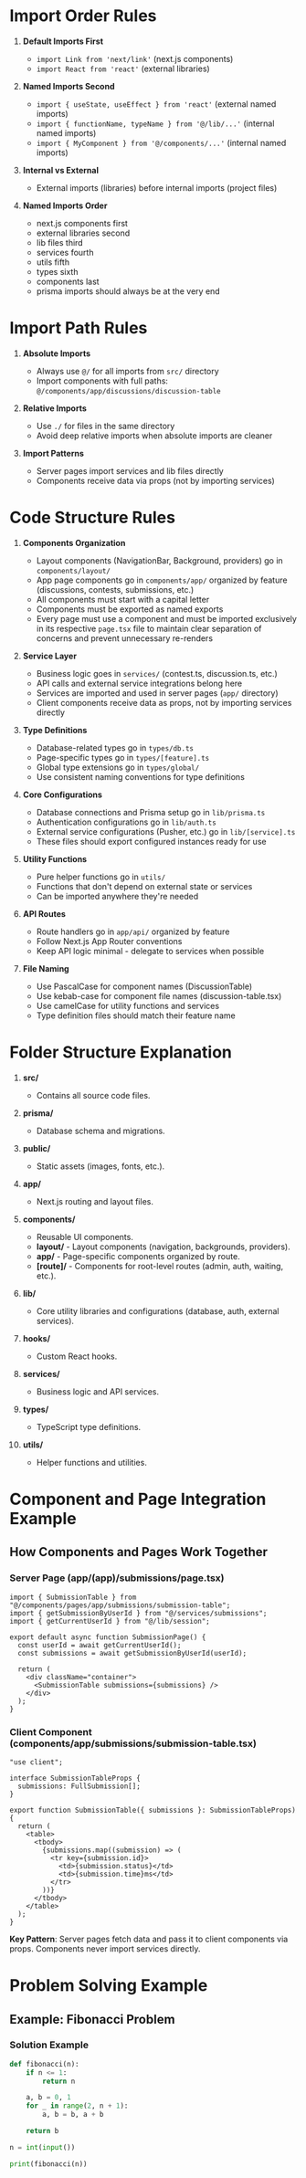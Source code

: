 # Import Order Rules

1. **Default Imports First**

   - `import Link from 'next/link'` (next.js components)
   - `import React from 'react'` (external libraries)

2. **Named Imports Second**

   - `import { useState, useEffect } from 'react'` (external named imports)
   - `import { functionName, typeName } from '@/lib/...'` (internal named imports)
   - `import { MyComponent } from '@/components/...'` (internal named imports)

3. **Internal vs External**

   - External imports (libraries) before internal imports (project files)

4. **Named Imports Order**

   - next.js components first
   - external libraries second
   - lib files third
   - services fourth
   - utils fifth
   - types sixth
   - components last
   - prisma imports should always be at the very end

# Import Path Rules

1. **Absolute Imports**

   - Always use `@/` for all imports from `src/` directory
   - Import components with full paths: `@/components/app/discussions/discussion-table`

2. **Relative Imports**

   - Use `./` for files in the same directory
   - Avoid deep relative imports when absolute imports are cleaner

3. **Import Patterns**
   - Server pages import services and lib files directly
   - Components receive data via props (not by importing services)

# Code Structure Rules

1. **Components Organization**

   - Layout components (NavigationBar, Background, providers) go in `components/layout/`
   - App page components go in `components/app/` organized by feature (discussions, contests, submissions, etc.)
   - All components must start with a capital letter
   - Components must be exported as named exports
   - Every page must use a component and must be imported exclusively in its respective `page.tsx` file to maintain clear separation of concerns and prevent unnecessary re-renders

2. **Service Layer**

   - Business logic goes in `services/` (contest.ts, discussion.ts, etc.)
   - API calls and external service integrations belong here
   - Services are imported and used in server pages (`app/` directory)
   - Client components receive data as props, not by importing services directly

3. **Type Definitions**

   - Database-related types go in `types/db.ts`
   - Page-specific types go in `types/[feature].ts`
   - Global type extensions go in `types/global/`
   - Use consistent naming conventions for type definitions

4. **Core Configurations**

   - Database connections and Prisma setup go in `lib/prisma.ts`
   - Authentication configurations go in `lib/auth.ts`
   - External service configurations (Pusher, etc.) go in `lib/[service].ts`
   - These files should export configured instances ready for use

5. **Utility Functions**

   - Pure helper functions go in `utils/`
   - Functions that don't depend on external state or services
   - Can be imported anywhere they're needed

6. **API Routes**

   - Route handlers go in `app/api/` organized by feature
   - Follow Next.js App Router conventions
   - Keep API logic minimal - delegate to services when possible

7. **File Naming**

   - Use PascalCase for component names (DiscussionTable)
   - Use kebab-case for component file names (discussion-table.tsx)
   - Use camelCase for utility functions and services
   - Type definition files should match their feature name

# Folder Structure Explanation

1. **src/**

   - Contains all source code files.

2. **prisma/**

   - Database schema and migrations.

3. **public/**

   - Static assets (images, fonts, etc.).

4. **app/**

   - Next.js routing and layout files.

5. **components/**

   - Reusable UI components.
   - **layout/** - Layout components (navigation, backgrounds, providers).
   - **app/** - Page-specific components organized by route.
   - **[route]/** - Components for root-level routes (admin, auth, waiting, etc.).

6. **lib/**

   - Core utility libraries and configurations (database, auth, external services).

7. **hooks/**

   - Custom React hooks.

8. **services/**

   - Business logic and API services.

9. **types/**

   - TypeScript type definitions.

10. **utils/**
   
    - Helper functions and utilities.

# Component and Page Integration Example

## How Components and Pages Work Together

### Server Page (app/(app)/submissions/page.tsx)

```tsx
import { SubmissionTable } from "@/components/pages/app/submissions/submission-table";
import { getSubmissionByUserId } from "@/services/submissions";
import { getCurrentUserId } from "@/lib/session";

export default async function SubmissionPage() {
  const userId = await getCurrentUserId();
  const submissions = await getSubmissionByUserId(userId);

  return (
    <div className="container">
      <SubmissionTable submissions={submissions} />
    </div>
  );
}
```

### Client Component (components/app/submissions/submission-table.tsx)

```tsx
"use client";

interface SubmissionTableProps {
  submissions: FullSubmission[];
}

export function SubmissionTable({ submissions }: SubmissionTableProps) {
  return (
    <table>
      <tbody>
        {submissions.map((submission) => (
          <tr key={submission.id}>
            <td>{submission.status}</td>
            <td>{submission.time}ms</td>
          </tr>
        ))}
      </tbody>
    </table>
  );
}
```

**Key Pattern**: Server pages fetch data and pass it to client components via props. Components never import services directly.

# Problem Solving Example

## Example: Fibonacci Problem

### Solution Example

```python
def fibonacci(n):
    if n <= 1:
        return n

    a, b = 0, 1
    for _ in range(2, n + 1):
        a, b = b, a + b

    return b

n = int(input())

print(fibonacci(n))
```
